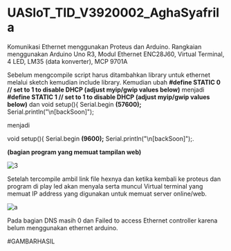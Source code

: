 # UASIoT_TID_V3920002_AghaSyafrila
Komunikasi Ethernet menggunakan Proteus dan Arduino.
Rangkaian menggunakan Arduino Uno R3, Modul Ethernet ENC28J60, Virtual Terminal, 4 LED, LM35 (data konverter), MCP 9701A

Sebelum mengcompile script harus ditambahkan library untuk ethernet melalui sketch kemudian include library. Kemudian ubah **#define STATIC 0  // set to 1 to disable DHCP (adjust myip/gwip values below)** menjadi **#define STATIC 1  // set to 1 to disable DHCP (adjust myip/gwip values below)** dan 
  void setup(){
  Serial.begin **(57600);**
  Serial.println("\n[backSoon]"); 
  
  menjadi 
  
  void setup(){
  Serial.begin **(9600);**
  Serial.println("\n[backSoon]");. 
  
  **(bagian program yang memuat tampilan web)**
  
 ![3](https://user-images.githubusercontent.com/89903725/146653883-c3c85721-1b4f-4bc8-ba51-22b00c099b5a.png)

Setelah tercompile ambil link file hexnya dan ketika kembali ke proteus dan program di play  led akan menyala serta muncul Virtual terminal yang memuat IP address yang digunakan untuk memuat server online/web.
  
![a](https://user-images.githubusercontent.com/89903725/143770913-15240215-5cbf-4851-929d-2f92b3d7fde8.png)

Pada bagian DNS masih 0 dan Failed to access Ethernet controller karena belum menggunakan ethernet arduino.

#GAMBARHASIL
  
